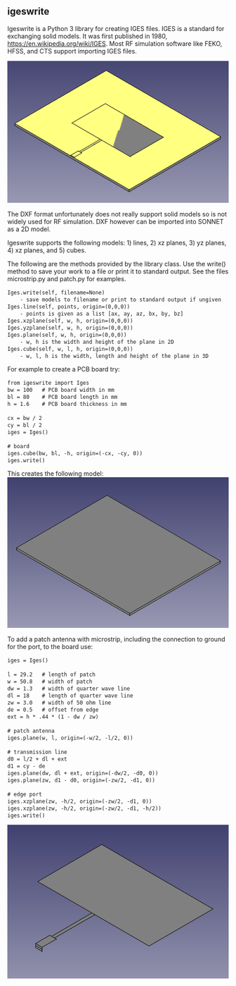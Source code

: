 
## igeswrite

Igeswrite is a Python 3 library for creating
IGES files.  IGES is a standard for exchanging solid models.
It was first published in 1980,
https://en.wikipedia.org/wiki/IGES.  Most RF simulation
software like FEKO, HFSS, and CTS support importing
IGES files.   

![Image of a patch antenna](antenna.png)

The DXF format unfortunately does not really support
solid models so is not widely used for RF simulation.
DXF however can be imported into SONNET as a 2D model.

Igeswrite supports the following models: 1) lines,
2) xz planes, 3) yz planes, 4) xz planes, and 5) cubes.

The following are the methods provided by the
library class.  Use the write() method to save your work 
to a file or print it to standard output.  See the 
files microstrip.py and patch.py for examples.

```
Iges.write(self, filename=None)
    - save models to filename or print to standard output if ungiven
Iges.line(self, points, origin=(0,0,0))
    - points is given as a list [ax, ay, az, bx, by, bz]
Iges.xzplane(self, w, h, origin=(0,0,0))
Iges.yzplane(self, w, h, origin=(0,0,0))
Iges.plane(self, w, h, origin=(0,0,0))
    - w, h is the width and height of the plane in 2D
Iges.cube(self, w, l, h, origin=(0,0,0))
    - w, l, h is the width, length and height of the plane in 3D
```

For example to create a PCB board try:


```
from igeswrite import Iges
bw = 100   # PCB board width in mm
bl = 80    # PCB board length in mm
h = 1.6    # PCB board thickness in mm

cx = bw / 2
cy = bl / 2
iges = Iges()

# board
iges.cube(bw, bl, -h, origin=(-cx, -cy, 0))
iges.write()
```

This creates the following model:
![Image of a PCB board](board.png)


To add a patch antenna with microstrip, including the connection 
to ground for the port, to the board use:

```
iges = Iges()

l = 29.2   # length of patch
w = 50.8   # width of patch
dw = 1.3   # width of quarter wave line
dl = 18    # length of quarter wave line
zw = 3.0   # width of 50 ohm line
de = 0.5   # offset from edge
ext = h * .44 * (1 - dw / zw) 

# patch antenna
iges.plane(w, l, origin=(-w/2, -l/2, 0))

# transmission line
d0 = l/2 + dl + ext
d1 = cy - de
iges.plane(dw, dl + ext, origin=(-dw/2, -d0, 0))
iges.plane(zw, d1 - d0, origin=(-zw/2, -d1, 0))

# edge port
iges.xzplane(zw, -h/2, origin=(-zw/2, -d1, 0))
iges.xzplane(zw, -h/2, origin=(-zw/2, -d1, -h/2))
iges.write()
```

![Image of the copper from a patch antenna](copper.png)
